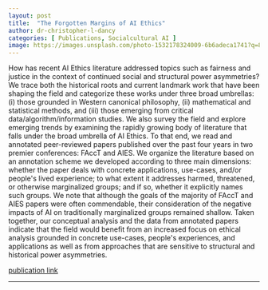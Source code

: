 ```yaml
---
layout: post
title:  "The Forgotten Margins of AI Ethics"
author: dr-christopher-l-dancy
categories: [ Publications, Socialcultural AI ]
image: https://images.unsplash.com/photo-1532178324009-6b6adeca1741?q=80&w=3384&auto=format&fit=crop&ixlib=rb-4.0.3&ixid=M3wxMjA3fDB8MHxwaG90by1wYWdlfHx8fGVufDB8fHx8fA%3D%3D
---
```


How has recent AI Ethics literature addressed topics such as fairness and justice in the context of continued social and structural power asymmetries? We trace both the historical roots and current landmark work that have been shaping the field and categorize these works under three broad umbrellas: (i) those grounded in Western canonical philosophy, (ii) mathematical and statistical methods, and (iii) those emerging from critical data/algorithm/information studies. We also survey the field and explore emerging trends by examining the rapidly growing body of literature that falls under the broad umbrella of AI Ethics. To that end, we read and annotated peer-reviewed papers published over the past four years in two premier conferences: FAccT and AIES. We organize the literature based on an annotation scheme we developed according to three main dimensions: whether the paper deals with concrete applications, use-cases, and/or people's lived experience; to what extent it addresses harmed, threatened, or otherwise marginalized groups; and if so, whether it explicitly names such groups. We note that although the goals of the majority of FAccT and AIES papers were often commendable, their consideration of the negative impacts of AI on traditionally marginalized groups remained shallow. Taken together, our conceptual analysis and the data from annotated papers indicate that the field would benefit from an increased focus on ethical analysis grounded in concrete use-cases, people's experiences, and applications as well as from approaches that are sensitive to structural and historical power asymmetries.

[publication link](https://arxiv.org/abs/2205.04221)

---
